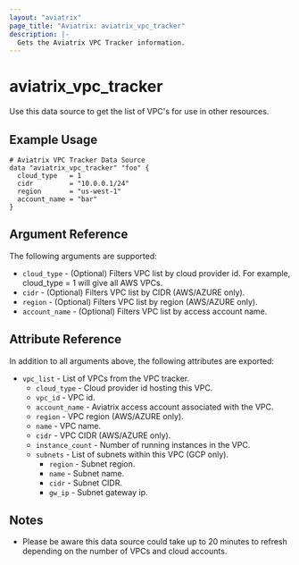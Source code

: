 ```yaml
---
layout: "aviatrix"
page_title: "Aviatrix: aviatrix_vpc_tracker"
description: |-
  Gets the Aviatrix VPC Tracker information.
---
```


# aviatrix_vpc_tracker

Use this data source to get the list of VPC's for use in other resources.

## Example Usage

```hcl
# Aviatrix VPC Tracker Data Source
data "aviatrix_vpc_tracker" "foo" {
  cloud_type   = 1
  cidr         = "10.0.0.1/24"
  region       = "us-west-1"
  account_name = "bar"
}
```

## Argument Reference

The following arguments are supported:

* `cloud_type` - (Optional) Filters VPC list by cloud provider id. For example, cloud_type = 1 will give all AWS VPCs.
* `cidr` - (Optional) Filters VPC list by CIDR (AWS/AZURE only).
* `region` - (Optional) Filters VPC list by region (AWS/AZURE only).
* `account_name` - (Optional) Filters VPC list by access account name.

## Attribute Reference

In addition to all arguments above, the following attributes are exported:

* `vpc_list` - List of VPCs from the VPC tracker.
  * `cloud_type` - Cloud provider id hosting this VPC.
  * `vpc_id` - VPC id.
  * `account_name` - Aviatrix access account associated with the VPC.
  * `region` - VPC region (AWS/AZURE only).
  * `name` - VPC name.
  * `cidr` - VPC CIDR (AWS/AZURE only).
  * `instance_count` - Number of running instances in the VPC.
  * `subnets` - List of subnets within this VPC (GCP only).
    * `region` - Subnet region.
    * `name` - Subnet name.
    * `cidr` - Subnet CIDR.
    * `gw_ip` - Subnet gateway ip.
  
## Notes

* Please be aware this data source could take up to 20 minutes to refresh depending on the number of VPCs and cloud accounts.